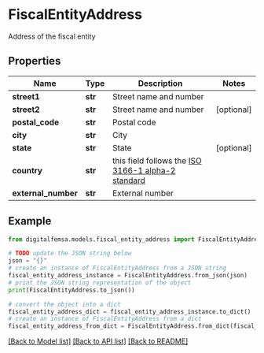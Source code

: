# FiscalEntityAddress

Address of the fiscal entity

## Properties

Name | Type | Description | Notes
------------ | ------------- | ------------- | -------------
**street1** | **str** | Street name and number | 
**street2** | **str** | Street name and number | [optional] 
**postal_code** | **str** | Postal code | 
**city** | **str** | City | 
**state** | **str** | State | [optional] 
**country** | **str** | this field follows the [ISO 3166-1 alpha-2 standard](https://en.wikipedia.org/wiki/ISO_3166-1_alpha-2) | 
**external_number** | **str** | External number | 

## Example

```python
from digitalfemsa.models.fiscal_entity_address import FiscalEntityAddress

# TODO update the JSON string below
json = "{}"
# create an instance of FiscalEntityAddress from a JSON string
fiscal_entity_address_instance = FiscalEntityAddress.from_json(json)
# print the JSON string representation of the object
print(FiscalEntityAddress.to_json())

# convert the object into a dict
fiscal_entity_address_dict = fiscal_entity_address_instance.to_dict()
# create an instance of FiscalEntityAddress from a dict
fiscal_entity_address_from_dict = FiscalEntityAddress.from_dict(fiscal_entity_address_dict)
```
[[Back to Model list]](../README.md#documentation-for-models) [[Back to API list]](../README.md#documentation-for-api-endpoints) [[Back to README]](../README.md)


